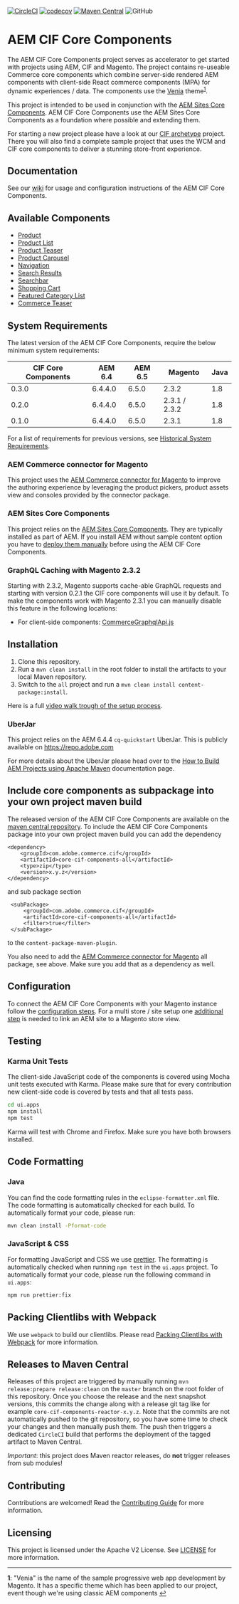 [![CircleCI](https://circleci.com/gh/adobe/aem-core-cif-components.svg?style=svg)](https://circleci.com/gh/adobe/aem-core-cif-components)
[![codecov](https://codecov.io/gh/adobe/aem-core-cif-components/branch/master/graph/badge.svg)](https://codecov.io/gh/adobe/aem-core-cif-components)
[![Maven Central](https://maven-badges.herokuapp.com/maven-central/com.adobe.commerce.cif/core-cif-components-all/badge.svg)](https://maven-badges.herokuapp.com/maven-central/com.adobe.commerce.cif/core-cif-components-all)
![GitHub](https://img.shields.io/github/license/adobe/aem-core-cif-components.svg)

# AEM CIF Core Components

The AEM CIF Core Components project serves as accelerator to get started with projects using AEM, CIF and Magento. The project contains re-useable Commerce core components which combine server-side rendered AEM components with client-side React commerce components (MPA) for dynamic experiences / data. The components use the [Venia](https://github.com/magento-research/pwa-studio/tree/develop/packages/venia-concept) theme<sup id="a1">[1](#f1)</sup>.

This project is intended to be used in conjunction with the [AEM Sites Core Components](https://github.com/adobe/aem-core-wcm-components). AEM CIF Core Components use the AEM Sites Core Components as a foundation where possible and extending them.

For starting a new project please have a look at our [CIF archetype](https://github.com/adobe/aem-cif-project-archetype) project. There you will also find a complete sample project that uses the WCM and CIF core components to deliver a stunning store-front experience.

## Documentation

See our [wiki](https://github.com/adobe/aem-core-cif-components/wiki) for usage and configuration instructions of the AEM CIF Core Components.

## Available Components

- [Product](ui.apps/src/main/content/jcr_root/apps/core/cif/components/commerce/product/v1/product)
- [Product List](ui.apps/src/main/content/jcr_root/apps/core/cif/components/commerce/productlist/v1/productlist)
- [Product Teaser](ui.apps/src/main/content/jcr_root/apps/core/cif/components/commerce/productteaser/v1/productteaser)
- [Product Carousel](ui.apps/src/main/content/jcr_root/apps/core/cif/components/commerce/productcarousel/v1/productcarousel)
- [Navigation](ui.apps/src/main/content/jcr_root/apps/core/cif/components/structure/navigation/v1/navigation)
- [Search Results](ui.apps/src/main/content/jcr_root/apps/core/cif/components/commerce/searchresults/v1/searchresults)
- [Searchbar](ui.apps/src/main/content/jcr_root/apps/core/cif/components/commerce/searchbar/v1/searchbar)
- [Shopping Cart](ui.apps/src/main/content/jcr_root/apps/core/cif/components/commerce/minicart/v1/minicart)
- [Featured Category List](ui.apps/src/main/content/jcr_root/apps/core/cif/components/commerce/featuredcategorylist/v1/featuredcategorylist)
- [Commerce Teaser](ui.apps/src/main/content/jcr_root/apps/core/cif/components/content/teaser/v1/teaser)

## System Requirements

The latest version of the AEM CIF Core Components, require the below minimum system requirements:

| CIF Core Components | AEM 6.4 | AEM 6.5 | Magento | Java |
| ------------------- | ------- | ------- | ------- | ---- |
| 0.3.0               | 6.4.4.0 | 6.5.0   | 2.3.2   | 1.8  |
| 0.2.0               | 6.4.4.0 | 6.5.0   | 2.3.1 / 2.3.2   | 1.8  |
| 0.1.0               | 6.4.4.0 | 6.5.0   | 2.3.1   | 1.8  |

For a list of requirements for previous versions, see [Historical System Requirements](VERSIONS.md).

### AEM Commerce connector for Magento

This project uses the [AEM Commerce connector for Magento](https://github.com/adobe/commerce-cif-connector) to improve the authoring experience by leveraging the product pickers, product assets view and consoles provided by the connector package.

### AEM Sites Core Components

This project relies on the [AEM Sites Core Components](https://github.com/adobe/aem-core-wcm-components). They are typically installed as part of AEM. If you install AEM without sample content option you have to [deploy them manually](https://github.com/adobe/aem-core-wcm-components#installation) before using the AEM CIF Core Components.

### GraphQL Caching with Magento 2.3.2
Starting with 2.3.2, Magento supports cache-able GraphQL requests and starting with version 0.2.1 the CIF core components will use it by default. To make the components work with Magento 2.3.1 you can manually disable this feature in the following locations:

* For client-side components: [CommerceGraphqlApi.js](https://github.com/adobe/aem-core-cif-components/blob/master/ui.apps/src/main/content/jcr_root/apps/core/cif/clientlibs/common/js/CommerceGraphqlApi.js)



## Installation

1. Clone this repository.
2. Run a `mvn clean install` in the root folder to install the artifacts to your local Maven repository.
3. Switch to the `all` project and run a `mvn clean install content-package:install`.

Here is a full [video walk trough of the setup process](https://www.adobe.io/apis/experiencecloud/commerce-integration-framework/getting-started.html).

### UberJar

This project relies on the AEM 6.4.4 `cq-quickstart` UberJar. This is publicly available on https://repo.adobe.com

For more details about the UberJar please head over to the
[How to Build AEM Projects using Apache Maven](https://helpx.adobe.com/experience-manager/6-4/sites/developing/using/ht-projects-maven.html) documentation page.

## Include core components as subpackage into your own project maven build

The released version of the AEM CIF Core Components are available on the [maven central repository](https://search.maven.org/search?q=g:com.adobe.commerce.cif%20AND%20a:core-cif-components-all). To include the
AEM CIF Core Components package into your own project maven build you can add the dependency
 ```
 <dependency>
     <groupId>com.adobe.commerce.cif</groupId>
     <artifactId>core-cif-components-all</artifactId>
     <type>zip</type>
     <version>x.y.z</version>
 </dependency>
 ```

 and sub package section
```
 <subPackage>
     <groupId>com.adobe.commerce.cif</groupId>
     <artifactId>core-cif-components-all</artifactId>
     <filter>true</filter>
 </subPackage>
```

 to the `content-package-maven-plugin`.
 
You also need to add the [AEM Commerce connector for Magento](https://github.com/adobe/commerce-cif-connector) all package, see above. Make sure you add that as a dependency as well.


## Configuration

To connect the AEM CIF Core Components with your Magento instance follow the [configuration steps](https://github.com/adobe/aem-core-cif-components/wiki/configuration). For a multi store / site setup one [additional step](https://github.com/adobe/aem-core-cif-components/wiki/configuration#multi-store--site-configuration) is needed to link an AEM site to a Magento store view.

## Testing
### Karma Unit Tests
The client-side JavaScript code of the components is covered using Mocha unit tests executed with Karma. Please make sure that for every contribution new client-side code is covered by tests and that all tests pass.

```bash
cd ui.apps
npm install
npm test
```

Karma will test with Chrome and Firefox. Make sure you have both browsers installed.

## Code Formatting
### Java
You can find the code formatting rules in the `eclipse-formatter.xml` file. The code formatting is automatically checked for each build. To automatically format your code, please run:
```bash
mvn clean install -Pformat-code
```

### JavaScript & CSS
For formatting JavaScript and CSS we use [prettier](https://prettier.io/). The formatting is automatically checked when running `npm test` in the `ui.apps` project. To automatically format your code, please run the following command in `ui.apps`:
```bash
npm run prettier:fix
```

## Packing Clientlibs with Webpack
We use `webpack` to build our clientlibs. Please read [Packing Clientlibs with Webpack](https://github.com/adobe/aem-core-cif-components/wiki/Packing-Clientlibs-with-Webpack) for more information.

## Releases to Maven Central

Releases of this project are triggered by manually running `mvn release:prepare release:clean` on the `master` branch on the root folder of this repository. Once you choose the release and the next snapshot versions, this commits the change along with a release git tag like for example `core-cif-components-reactor-x.y.z`. Note that the commits are not automatically pushed to the git repository, so you have some time to check your changes and then manually push them. The push then triggers a dedicated `CircleCI` build that performs the deployment of the tagged artifact to Maven Central.

_Important_: this project does Maven reactor releases, do **not** trigger releases from sub modules!

## Contributing
 
Contributions are welcomed! Read the [Contributing Guide](.github/CONTRIBUTING.md) for more information.
 
## Licensing
 
This project is licensed under the Apache V2 License. See [LICENSE](LICENSE) for more information.

---

<b id="f1">1</b>: "Venia" is the name of the sample progressive web app development by Magento. It has a specific theme which has been applied to our project, event though we're using classic AEM components [&#8617;](#a1)

